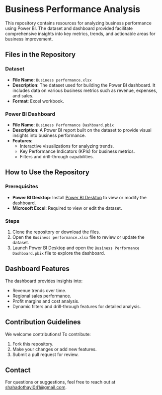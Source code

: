 # Business Performance Analysis

This repository contains resources for analyzing business performance using Power BI. The dataset and dashboard provided facilitate comprehensive insights into key metrics, trends, and actionable areas for business improvement.

## Files in the Repository

### Dataset
- **File Name**: `Business performance.xlsx`
- **Description**: 
  The dataset used for building the Power BI dashboard. It includes data on various business metrics such as revenue, expenses, and sales.
- **Format**: Excel workbook.

### Power BI Dashboard
- **File Name**: `Business Performance Dashboard.pbix`
- **Description**: 
  A Power BI report built on the dataset to provide visual insights into business performance.
- **Features**:
  - Interactive visualizations for analyzing trends.
  - Key Performance Indicators (KPIs) for business metrics.
  - Filters and drill-through capabilities.

## How to Use the Repository

### Prerequisites
- **Power BI Desktop**: Install [Power BI Desktop](https://powerbi.microsoft.com/en-us/downloads/) to view or modify the dashboard.
- **Microsoft Excel**: Required to view or edit the dataset.

### Steps
1. Clone the repository or download the files.
2. Open the `Business performance.xlsx` file to review or update the dataset.
3. Launch Power BI Desktop and open the `Business Performance Dashboard.pbix` file to explore the dashboard.

## Dashboard Features
The dashboard provides insights into:
- Revenue trends over time.
- Regional sales performance.
- Profit margins and cost analysis.
- Dynamic filters and drill-through features for detailed analysis.

## Contribution Guidelines
We welcome contributions! To contribute:
1. Fork this repository.
2. Make your changes or add new features.
3. Submit a pull request for review.


## Contact
For questions or suggestions, feel free to reach out at shahadothayi041@gmail.com.
